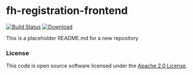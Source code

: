 
# fh-registration-frontend

[![Build Status](https://travis-ci.org/hmrc/fh-registration-frontend.svg?branch=master)](https://travis-ci.org/hmrc/fh-registration-frontend) [ ![Download](https://api.bintray.com/packages/hmrc/releases/fh-registration-frontend/images/download.svg) ](https://bintray.com/hmrc/releases/fh-registration-frontend/_latestVersion)

This is a placeholder README.md for a new repository

### License

This code is open source software licensed under the [Apache 2.0 License]("http://www.apache.org/licenses/LICENSE-2.0.html").
    